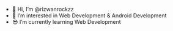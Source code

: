 - 👋 Hi, I’m @rizwanrockzz 
- 👀 I’m interested in Web Development & Android Development
- 😎 I’m currently learning Web Development


<!---
rizwanrockzz/rizwanrockzz is a ✨ special ✨ repository because its `README.md` (this file) appears on your GitHub profile.
You can click the Preview link to take a look at your changes.
--->
